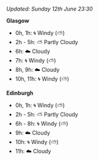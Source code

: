 *Updated: Sunday 12th June 23:30*

**Glasgow**

* 0h, 1h: :cyclone: Windy (:partly_sunny:)
* 2h - 5h: :partly_sunny: Partly Cloudy
* 6h: :cloud: Cloudy
* 7h: :cyclone: Windy (:partly_sunny:)
* 8h, 9h: :cloud: Cloudy
* 10h, 11h: :cyclone: Windy (:partly_sunny:)

**Edinburgh**

* 0h, 1h: :cyclone: Windy (:partly_sunny:)
* 2h - 5h: :partly_sunny: Partly Cloudy
* 6h - 8h: :cyclone: Windy (:partly_sunny:)
* 9h: :cloud: Cloudy
* 10h: :cyclone: Windy (:partly_sunny:)
* 11h: :cloud: Cloudy
